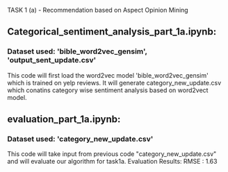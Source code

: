 TASK 1 (a) - Recommendation based on Aspect Opinion Mining 


## Categorical_sentiment_analysis_part_1a.ipynb:

### Dataset used: 'bible_word2vec_gensim', 'output_sent_update.csv'

This code will first load the word2vec model 'bible_word2vec_gensim' which is trained on yelp reviews.
It will generate category_new_update.csv which conatins category wise sentiment analysis based on word2vect model.

 ## evaluation_part_1a.ipynb:
 
 ### Dataset used: 'category_new_update.csv'

This code will take input from previous code "category_new_update.csv" and will evaluate our algorithm for task1a.
Evaluation Results: RMSE : 1.63
